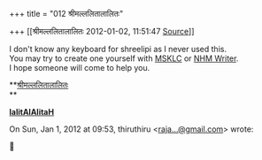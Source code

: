 +++
title = "012 श्रीमल्ललितालालितः"

+++
[[श्रीमल्ललितालालितः	2012-01-02, 11:51:47 [Source](https://groups.google.com/g/samskrita/c/DD-r9t6GDhE)]]



I don't know any keyboard for shreelipi as I never used this.  
You may try to create one yourself with [MSKLC](http://msdn.microsoft.com/en-us/goglobal/bb964665) or [NHM Writer](http://software.nhm.in/products/writer).  
I hope someone will come to help you.  

**[श्रीमल्ललितालालितः](http://www.lalitaalaalitah.com/)  
**

**[lalitAlAlitaH](http://about.me/lalitaalaalitah/bio)**

  
  
  

On Sun, Jan 1, 2012 at 09:53, thiruthiru \<[raja...@gmail.com]()\> wrote:  



